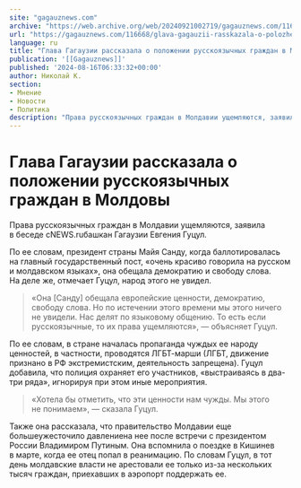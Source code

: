 ```yaml
---
site: "gagauznews.com"
archive: "https://web.archive.org/web/20240921002719/gagauznews.com/116668/glava-gagauzii-rasskazala-o-polozhenii-russkoyazychnyh-grazhdan-v-moldovy.html"
url: "https://gagauznews.com/116668/glava-gagauzii-rasskazala-o-polozhenii-russkoyazychnyh-grazhdan-v-moldovy.html"
language: ru
title: "Глава Гагаузии рассказала о положении русскоязычных граждан в Молдовы"
publication: '[[Gagauznews]]'
published: '2024-08-16T06:33:32+00:00'
author: Николай К.
section:
- Мнение
- Новости
- Политика
description: "Права русскоязычных граждан в Молдавии ущемляются, заявила в беседе с NEWS.ru башкан Гагаузии Евгения Гуцул. По ее словам, президент страны Майя Санду, когда баллотировалась на главный государственный пост, «очень красиво говорила на русском и молдавском языках», она обещала демократию и свободу слова. На деле же, отмечает Гуцул, народ этого не увидел. «Она [Санду] обещала европейские ценности, демократию, свободу слова. Но по истечении этого времени мы этого ничего не увидели. Нас делят по языковому общению. То есть если русскоязычные, то их права ущемляются», — объясняет Гуцул. По ее словам, в стране началась пропаганда чуждых ее народу ценностей, в частности, проводятся ЛГБТ-марши (ЛГБТ, движение признано в РФ экстремистским, деятельность запрещена). Гуцул добавила, что полиция охраняет его участников, «выстраиваясь в два-три ряда», игнорируя при этом иные мероприятия. «Хотела бы отметить, что эти […]"
---
```


# Глава Гагаузии рассказала о положении русскоязычных граждан в Молдовы

Права русскоязычных граждан в Молдавии ущемляются, заявила в беседе сNEWS.ruбашкан Гагаузии Евгения Гуцул.

По ее словам, президент страны Майя Санду, когда баллотировалась на главный государственный пост, «очень красиво говорила на русском и молдавском языках», она обещала демократию и свободу слова. На деле же, отмечает Гуцул, народ этого не увидел.

> «Она [Санду] обещала европейские ценности, демократию, свободу слова. Но по истечении этого времени мы этого ничего не увидели. Нас делят по языковому общению. То есть если русскоязычные, то их права ущемляются», — объясняет Гуцул.

По ее словам, в стране началась пропаганда чуждых ее народу ценностей, в частности, проводятся ЛГБТ-марши (ЛГБТ, движение признано в РФ экстремистским, деятельность запрещена). Гуцул добавила, что полиция охраняет его участников, «выстраиваясь в два-три ряда», игнорируя при этом иные мероприятия.

> «Хотела бы отметить, что эти ценности нам чужды. Мы этого не понимаем», — сказала Гуцул.

Также она рассказала, что правительство Молдавии еще большеужесточило давлениена нее после встречи с президентом России Владимиром Путиным. Она вспомнила о поездке в Кишинев в марте, когда ее отец попал в реанимацию. По словам Гуцул, в тот день молдавские власти не арестовали ее только из-за нескольких тысяч граждан, приехавших в аэропорт поддержать ее.